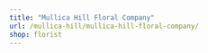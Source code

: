 ```yaml
---
title: "Mullica Hill Floral Company"
url: /mullica-hill/mullica-hill-floral-company/
shop: florist
---
```

